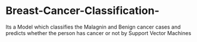 # Breast-Cancer-Classification-
Its a Model which classifies the Malagnin and Benign cancer cases and predicts whether the person has cancer or not by Support Vector Machines 
